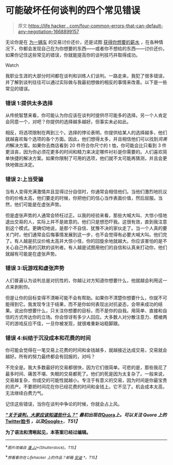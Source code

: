 # 可能破坏任何谈判的四个常见错误

> 原文:[https://life hacker . com/four-common-errors-that-can-default-any-negotiation-1668899157](https://lifehacker.com/four-common-mistakes-that-can-derail-any-negotiation-1668899157)

无论你是在 [为一辆车](https://lifehacker.com/the-best-techniques-for-negotiating-with-car-dealership-1649443251) 的交易讨价还价，还是试图 [获得你想要的薪水](http://lifehacker.com/how-to-negotiate-your-salary-1566202988) ，在各种情况下，你都会发现自己在为你想要的东西——或者你不想给的东西——讨价还价。如果你记住这些常见的错误，你就能提高你的谈判技巧并取得成功。

Watch

我职业生涯的大部分时间都在谈判和训练人们谈判。一路走来，我犯了很多错误，并了解到谈判往往可以通过实际做与我最初想做的相反的事情来改善。以下是一些常见的错误。

### 错误 1:提供太多选择

从传统智慧来看，你可能认为你应该在谈判时提供尽可能多的选择。另一个人肯定会同意一个，对吧？你提供的选择越多越好。但事实未必如此。

相反，将选项限制在两到三个。选择的悖论表明，你提供给某人的选择越多，他们就越喜欢每个选项的各个方面。因此，他们想得太多，并且相信他们可以找到*完美的*解决方案。如果你去商店看到 20 件符合你尺寸的 t 恤，你可能会比只看到 3 件更沮丧，因为你必须花更多的时间和精力来决定哪件衬衫是你需要的。人们喜欢简单快捷的解决方案。如果你限制了可用的选项，他们就不太可能再猜测，并且会更快地做出决定。

### 错误 2:上当受骗

当有人变得充满激情并且显得过分自信时，你通常会相信他们。当他们激烈地抗议你的价格太高，他们要走的时候，你把他们的信心当作表面价值，然后屈服。当然，他们可能是在虚张声势。

但是虚张声势的人通常会矫枉过正。以我的经验来看，那些大喊大叫、大惊小怪地退出交易的人，实际上并不是故意的。他们只是想恐吓我。这很有效，直到我注意到这个模式。更确切地说，是那个不自信、犹豫不决的家伙走了。当一个人真的要关门时，他们通常会后悔事情发展到这一步，也不会觉得有必要大喊大叫。他们完了。有人越是抗议价格太高并大惊小怪，你的回旋余地就越大。你应该害怕的是不关心自己外表的沉默的谈判者。有人越是试图用他们的自信和认真来打动你，他们就越有可能是在虚张声势。

### 错误 3:玩游戏和虚张声势

人们普遍认为谈判总是对抗性的，你越让对方知道你想要什么，他就越会利用这一点来剥削你。

但是让你的目标变得不清晰可能不会有帮助。如果你不清楚你想要什么，你就不可能得到它。我发现专注于结果，而不是你如何表现出对抗姿态，会带来成功的结果。说出你想要什么，只关注你想要的目标，而不是你的自我。用简单、直接和自信的方式传达你的立场。你会惊讶有多少人回应。大多数人对分散注意力、模棱两可的游戏反应不佳，一旦你被发现，就很难重新站稳脚跟。

### 错误 4:纠结于沉没成本和花费的时间

你可能会觉得在一笔交易上花费的时间和金钱越多，就越接近达成交易，交易就会越好。所有的努力最终都会有回报的，对吗？

不完全是。我大多数最好的交易都很快，因为它们很简单。可悲的是，那些我花了最多时间、痛苦不堪、失眠的交易都死了。他们的死是因为太复杂了。一般来说，交易越复杂，你成交的可能性就越小。专注于有意义的交易，因为时间是你最宝贵的资产。不要把时间花在你已经花费的时间和金钱上。它不见了。机会成本太高，无法继续白费力气。

记住这些错误，当你在谈判中争论的时候，你就会占上风。

[***“关于谈判，大家应该知道些什么？”***](http://www.quora.com/What-should-everyone-know-about-negotiation/answer/Mira-Zaslove?srid=SFj&share=1) ***最初出现在***[**Quora**](http://www.quora.com/)***上。可以关注 Quora 上的***[**Twitter**](https://twitter.com/Quora)**[**脸书**](https://www.facebook.com/quora) ***，以及***[**Google+**](https://plus.google.com/111127313006403749982/posts)***。**T51】***

**为了语法和清晰起见，本答案已经过编辑。**

* * *

**<small>*图片改编自*</small> [<small>*潘 JJ*</small>](http://www.shutterstock.com/pic-192891677/stock-vector-each-negotiation-is-a-other-kind-of-war.html)<small>*(Shutterstock)。*T15】</small>**

**<small>*想看看你在 Lifehacker 上的作品？邮箱*</small> [<small>*安迪*</small>](mailto:andy@lifehacker.com) <small>*。*T15】</small>**